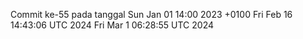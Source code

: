 Commit ke-55 pada tanggal Sun Jan 01 14:00 2023 +0100
Fri Feb 16 14:43:06 UTC 2024
Fri Mar  1 06:28:55 UTC 2024
